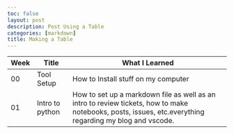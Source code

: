```yaml
---
toc: false
layout: post
description: Post Using a Table
categories: [markdown]
title: Making a Table
---
```


|Week |Title        |What I Learned                     |
|-----|-------------|-----------------------------------|
|00   |Tool Setup   |How to Install stuff on my computer|
|01   |Intro to python|How to set up a markdown file as well as an intro to review tickets, how to make notebooks, posts, issues, etc.everything regarding my blog and vscode.